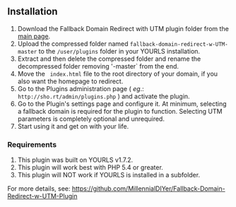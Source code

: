 Installation
------------
1. Download the Fallback Domain Redirect with UTM plugin folder from the [main page](https://github.com/MillennialDIYer/Fallback-Domain-Redirect-w-UTM-Plugin).
2. Upload the compressed folder named `fallback-domain-redirect-w-UTM-master` to the `/user/plugins` folder in your YOURLS installation. 
3. Extract and then delete the compressed folder and rename the decompressed folder removing '-master` from the end.
4. Move the ` index.html` file to the root directory of your domain, if you also want the homepage to redirect. 
5. Go to the Plugins administration page ( *eg*.: `http://sho.rt/admin/plugins.php` ) and activate the plugin.
6. Go to the Plugin's settings page and configure it. At minimum, selecting a fallback domain is required for the plugin to function. Selecting UTM parameters is completely optional and unrequired.
7. Start using it and get on with your life.

### Requirements
1. This plugin was built on YOURLS v1.7.2.
2. This plugin will work best with PHP 5.4 or greater.
3. This plugin will NOT work if YOURLS is installed in a subfolder.

For more details, see:
https://github.com/MillennialDIYer/Fallback-Domain-Redirect-w-UTM-Plugin
